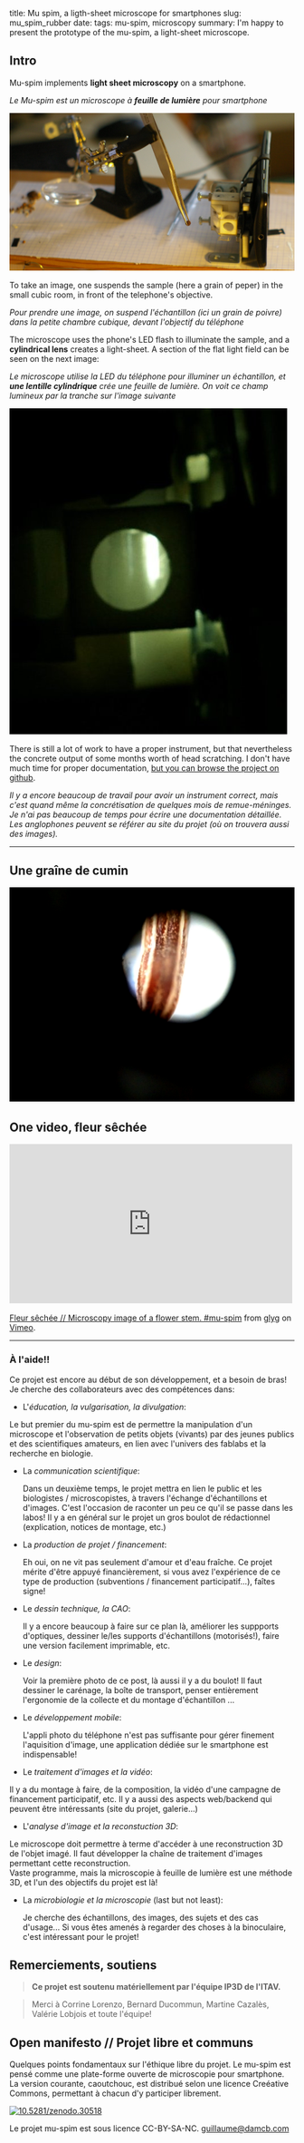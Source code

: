 title: Mu spim, a ligth-sheet microscope for smartphones
slug: mu_spim_rubber
date:
tags: mu-spim, microscopy
summary: I'm happy to present the prototype of the mu-spim, a light-sheet microscope.

## Intro




Mu-spim implements **light sheet microscopy** on a
smartphone.

_Le Mu-spim est un microscope à **feuille de lumière** pour smartphone_

 ![The mu-spim v.0.1 - rubber](images/gallery/rubber/mu-spim_instrument.jpg)

To take an image, one suspends the sample (here a grain of peper) in the small
cubic room, in front of the telephone's objective.

_Pour prendre une image, on suspend l'échantillon (ici un grain de poivre) dans
la petite chambre cubique, devant l'objectif du téléphone_


The microscope uses the phone's LED flash to illuminate the sample, and a
**cylindrical lens** creates a light-sheet. A section of the flat light field
can be seen on the next image:

_Le microscope utilise la LED du téléphone pour illuminer un échantillon, et
**une lentille cylindrique** crée une feuille de lumière. On voit ce champ
lumineux par la tranche sur l'image suivante_

![The mu-spim v.0.1 - rubber](images/gallery/rubber/mu-spim_light_sheet.jpg)

There is still a lot of work to have a proper instrument, but that nevertheless
the concrete output  of some months worth of head scratching. I don't have much
time for proper documentation,  [but you can browse the project on
github](https://github.com/DamCB/mu-spim).

_Il y a encore beaucoup de travail pour avoir un instrument correct, mais c'est
quand même la concrétisation de quelques mois de remue-méninges. Je n'ai pas
beaucoup de temps pour écrire une documentation détaillée.  Les anglophones
peuvent se référer au site du projet (où on trouvera aussi des images)._

<hr/>

## Une graîne de cumin

![Mu-spim image of a cumin seed](images/gallery/rubber/mu-spim_graine_de_cumin.png)


## One video, fleur sêchée


<iframe src="https://player.vimeo.com/video/138321561" width="500" height="281" frameborder="0" webkitallowfullscreen mozallowfullscreen allowfullscreen></iframe> <p><a href="https://vimeo.com/138321561">Fleur s&ecirc;ch&eacute;e // Microscopy image of a flower stem. #mu-spim</a> from <a href="https://vimeo.com/user12210065">glyg</a> on <a href="https://vimeo.com">Vimeo</a>.</p>

<hr/>

### À l'aide!!

Ce projet est encore au début de son développement, et a besoin de bras! Je
cherche des collaborateurs avec des compétences dans:

* L'_éducation, la vulgarisation, la divulgation_:

 Le but premier du mu-spim est de permettre la manipulation d'un microscope et
 l'observation de petits objets (vivants) par des jeunes publics et des scientifiques
 amateurs, en lien avec l'univers des fablabs et la recherche en biologie.


* La _communication scientifique_:

  Dans un deuxième temps, le projet mettra  en lien le public et les biologistes /
  microscopistes, à travers l'échange d'échantillons et d'images. C'est
  l'occasion de raconter un peu ce qu'il se passe dans les labos! Il y a en
  général sur le projet un gros boulot de rédactionnel (explication, notices de montage, etc.)

* La _production de projet / financement_:

  Eh oui, on ne vit pas seulement d'amour et d'eau fraîche. Ce projet mérite
  d'être appuyé financièrement, si vous avez l'expérience de ce type de
  production (subventions / financement participatif...), faîtes signe!

* Le _dessin technique, la CAO_:

  Il y a encore beaucoup à faire sur ce plan là,
  améliorer les suppports d'optiques, dessiner le/les supports d'échantillons (motorisés!), faire une version facilement imprimable, etc.

* Le _design_:

  Voir la première photo de ce post, là aussi il y a du boulot!
  Il faut dessiner le carénage, la boîte de transport, penser entièrement
  l'ergonomie de la collecte et du montage d'échantillon ...

* Le _développement mobile_:

  L'appli photo du téléphone n'est pas suffisante pour gérer finement
  l'aquisition d'image, une application dédiée sur le smartphone est
  indispensable!

* Le _traitement d'images et la vidéo_:

 Il y a du montage à faire, de la composition, la vidéo d'une campagne de
 financement participatif, etc. Il y a aussi des aspects web/backend qui peuvent
 être intéressants (site du projet, galerie...)

* L'_analyse d'image et la reconstuction 3D_:

 Le microscope doit permettre à terme d'accéder à une reconstruction 3D de l'objet imagé.
 Il faut développer la chaîne de traitement d'images permettant cette reconstruction.  
 Vaste programme, mais la microscopie à feuille de lumière est une méthode 3D,
 et l'un des objectifs du projet est là!

* La _microbiologie et la microscopie_ (last but not least):

  Je cherche des échantillons, des images, des sujets et des cas d'usage... Si
  vous êtes amenés à regarder des choses à la binoculaire, c'est intéressant
  pour le projet!


## Remerciements, soutiens

> **Ce projet est soutenu matériellement par l'équipe IP3D de l'ITAV.**


> Merci à Corrine Lorenzo, Bernard Ducommun, Martine Cazalès, Valérie Lobjois et
toute l'équipe! 




## Open manifesto // Projet libre et communs

Quelques points fondamentaux sur l'éthique libre du projet. Le mu-spim est pensé
comme une plate-forme ouverte de microscopie pour smartphone. La version
courante, caoutchouc, est distribué selon une licence Creéative Commons, permettant à chacun d'y participer librement.




<a href="https://zenodo.org/badge/latestdoi/8450/glyg/mu_spim"><img src="https://zenodo.org/badge/8450/glyg/mu_spim.svg" alt="10.5281/zenodo.30518"></a>




Le projet mu-spim est sous licence CC-BY-SA-NC. guillaume@damcb.com
